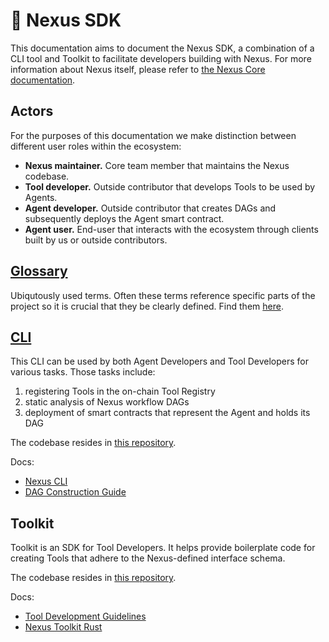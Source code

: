 # 🧰 Nexus SDK

This documentation aims to document the Nexus SDK, a combination of a CLI tool and Toolkit to facilitate developers building with Nexus. For more information about Nexus itself, please refer to [the Nexus Core documentation](../nexus-next/index.md).

## Actors

For the purposes of this documentation we make distinction between different user roles within the ecosystem:

* **Nexus maintainer.** Core team member that maintains the Nexus codebase.
* **Tool developer.** Outside contributor that develops Tools to be used by Agents.
* **Agent developer.** Outside contributor that creates DAGs and subsequently deploys the Agent smart contract.
* **Agent user.** End-user that interacts with the ecosystem through clients built by us or outside contributors.

## [Glossary](../nexus-next/glossary.md)

Ubiqutously used terms. Often these terms reference specific parts of the project so it is crucial that they be clearly defined. Find them [here](../nexus-next/glossary.md).

## [CLI](cli.md)

This CLI can be used by both Agent Developers and Tool Developers for various tasks. Those tasks include:

1. registering Tools in the on-chain Tool Registry
2. static analysis of Nexus workflow DAGs
3. deployment of smart contracts that represent the Agent and holds its DAG

The codebase resides in [this repository](https://github.com/Talus-Network/nexus-sdk).

Docs:

* [Nexus CLI](cli.md)
* [DAG Construction Guide](guides/dag-construction.md)

## Toolkit

Toolkit is an SDK for Tool Developers. It helps provide boilerplate code for creating Tools that adhere to the Nexus-defined interface schema.

The codebase resides in [this repository](https://github.com/Talus-Network/nexus-sdk).

Docs:

* [Tool Development Guidelines](tool-development.md)
* [Nexus Toolkit Rust](toolkit-rust.md)

